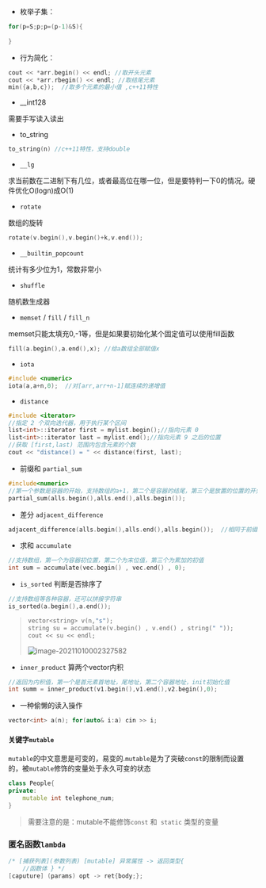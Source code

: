 - 枚举子集：

```cpp
for(p=S;p;p=(p-1)&S){
    
}
```

- 行为简化：

```cpp
cout << *arr.begin() << endl; //取开头元素
cout << *arr.rbegin() << endl; //取结尾元素
min({a,b,c});  //取多个元素的最小值 ,c++11特性
```

- __int128

需要手写读入读出

- to_string

```cpp
to_string(n) //c++11特性，支持double
```

- `__lg`

求当前数在二进制下有几位，或者最高位在哪一位，但是要特判一下0的情况。硬件优化O(logn)成O(1)

- `rotate`

数组的旋转

```cpp
rotate(v.begin(),v.begin()+k,v.end());
```

- `__builtin_popcount`

统计有多少位为1，常数非常小

- `shuffle`

随机数生成器

- `memset` / `fill`  / `fill_n`

memset只能太填充0,-1等，但是如果要初始化某个固定值可以使用fill函数

```cpp
fill(a.begin(),a.end(),x); //给a数组全部赋值x
```

- `iota`

```cpp
#include <numeric> 
iota(a,a+n,0);  //对[arr,arr+n-1]赋连续的递增值
```

- `distance`

```cpp
#include <iterator>
//指定 2 个双向迭代器，用于执行某个区间
list<int>::iterator first = mylist.begin();//指向元素 0
list<int>::iterator last = mylist.end();//指向元素 9 之后的位置
//获取 [first,last) 范围内包含元素的个数
cout << "distance() = " << distance(first, last);
```

- 前缀和 `partial_sum`

```cpp
#include<numeric>
//第一个参数是容器的开始，支持数组的a+1，第二个是容器的结尾，第三个是放置的位置的开头
partial_sum(alls.begin(),alls.end(),alls.begin());
```

- 差分 `adjacent_difference`

```cpp
adjacent_difference(alls.begin(),alls.end(),alls.begin());  //相同于前缀和
```

- 求和 `accumulate`

```cpp
//支持数组，第一个为容器初位置，第二个为末位值，第三个为累加的初值
int sum = accumulate(vec.begin() , vec.end() , 0);
```

- `is_sorted` 判断是否排序了

```cpp
//支持数组等各种容器，还可以拼接字符串
is_sorted(a.begin(),a.end()); 

```

>```cpp
>vector<string> v(n,"s");
>string su = accumulate(v.begin() , v.end() , string(" "));
>cout << su << endl;
>```
>
>![image-20211010002327582](C:\Users\Henry\AppData\Roaming\Typora\typora-user-images\image-20211010002327582.png)

- `inner_product` 算两个vector内积

```cpp
//返回为内积值，第一个是首元素首地址，尾地址，第二个容器地址，init初始化值
int summ = inner_product(v1.begin(),v1.end(),v2.begin(),0);
```

- 一种偷懒的读入操作

```cpp
vector<int> a(n); for(auto& i:a) cin >> i;
```



#### 关键字`mutable`

`mutable`的中文意思是可变的，易变的.`mutable`是为了突破`const`的限制而设置的，被`mutable`修饰的变量处于永久可变的状态

```cpp
class People{
private:
    mutable int telephone_num;
}
```



> 需要注意的是：mutable不能修饰`const` 和` static` 类型的变量

### 匿名函数`lambda`



```cpp
/* [捕获列表](参数列表) [mutable] 异常属性 -> 返回类型{
    //函数体 } */
[caputure] (params) opt -> ret{body;};
```

